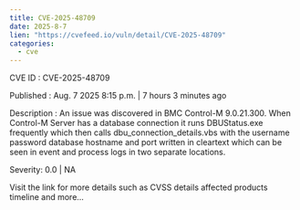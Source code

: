 ```yaml
--- 
title: CVE-2025-48709
date: 2025-8-7
lien: "https://cvefeed.io/vuln/detail/CVE-2025-48709"
categories:
  - cve
---
```


CVE ID : CVE-2025-48709

Published :  Aug. 7
2025
8:15 p.m. | 7 hours
3 minutes ago

Description : An issue was discovered in BMC Control-M 9.0.21.300. When Control-M Server has a database connection
it runs DBUStatus.exe frequently
which then calls dbu_connection_details.vbs with the username
password
database hostname
and port written in cleartext
which can be seen in event and process logs in two separate locations.

Severity: 0.0 | NA

Visit the link for more details
such as CVSS details
affected products
timeline
and more...
